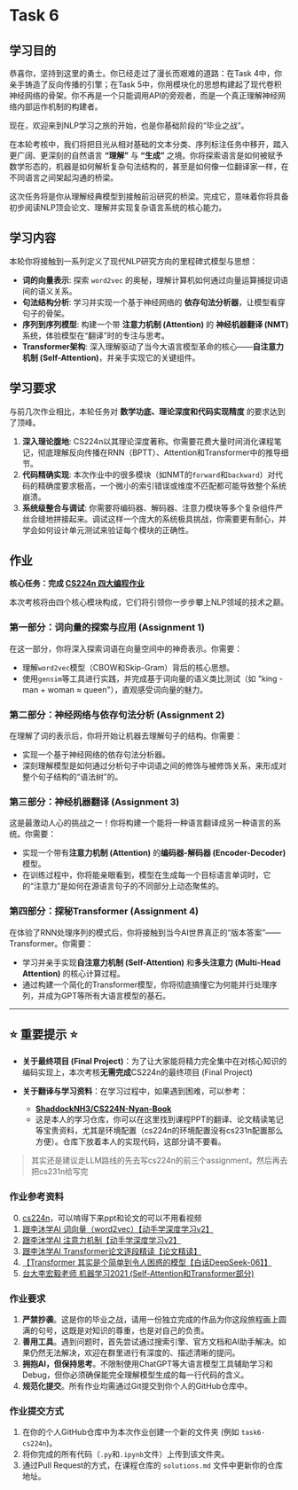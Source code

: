 # Task 6

## **学习目的**

恭喜你，坚持到这里的勇士。你已经走过了漫长而艰难的道路：在Task 4中，你亲手铸造了反向传播的引擎；在Task 5中，你用模块化的思想构建起了现代卷积神经网络的骨架。你不再是一个只能调用API的旁观者，而是一个真正理解神经网络内部运作机制的构建者。

现在，欢迎来到NLP学习之旅的开始，也是你基础阶段的“毕业之战”。

在本轮考核中，我们将把目光从相对基础的文本分类、序列标注任务中移开，踏入更广阔、更深刻的自然语言 **“理解”** 与 **“生成”** 之境。你将探索语言是如何被赋予数学形态的，机器是如何解析复杂句法结构的，甚至是如何像一位翻译家一样，在不同语言之间架起沟通的桥梁。

这次任务将是你从理解经典模型到接触前沿研究的桥梁。完成它，意味着你将具备初步阅读NLP顶会论文、理解并实现复杂语言系统的核心能力。

## **学习内容**

本轮你将接触到一系列定义了现代NLP研究方向的里程碑式模型与思想：

* **词的向量表示**: 探索 `word2vec` 的奥秘，理解计算机如何通过向量运算捕捉词语间的语义关系。
* **句法结构分析**: 学习并实现一个基于神经网络的 **依存句法分析器**，让模型看穿句子的骨架。
* **序列到序列模型**: 构建一个带 **注意力机制 (Attention)** 的 **神经机器翻译 (NMT)** 系统，体验模型在“翻译”时的专注与思考。
* **Transformer架构**: 深入理解驱动了当今大语言模型革命的核心——**自注意力机制 (Self-Attention)**，并亲手实现它的关键组件。

## **学习要求**

与前几次作业相比，本轮任务对 **数学功底、理论深度和代码实现精度** 的要求达到了顶峰。

1. **深入理论腹地**: CS224n以其理论深度著称。你需要花费大量时间消化课程笔记，彻底理解反向传播在RNN（BPTT）、Attention和Transformer中的推导细节。
2. **代码精确实现**: 本次作业中的很多模块（如NMT的`forward`和`backward`）对代码的精确度要求极高，一个微小的索引错误或维度不匹配都可能导致整个系统崩溃。
3. **系统级整合与调试**: 你需要将编码器、解码器、注意力模块等多个复杂组件严丝合缝地拼接起来。调试这样一个庞大的系统极具挑战，你需要更有耐心，并学会如何设计单元测试来验证每个模块的正确性。

## **作业**

**核心任务：完成 [CS224n 四大编程作业](https://web.stanford.edu/class/cs224n/)**

本次考核将由四个核心模块构成，它们将引领你一步步攀上NLP领域的技术之巅。

### **第一部分：词向量的探索与应用 (Assignment 1)**

在这一部分，你将深入探索词语在向量空间中的神奇表示。你需要：

* 理解`word2vec`模型（CBOW和Skip-Gram）背后的核心思想。
* 使用`gensim`等工具进行实践，并完成基于词向量的语义类比测试（如 "king - man + woman ≈ queen"），直观感受词向量的魅力。

### **第二部分：神经网络与依存句法分析 (Assignment 2)**

在理解了词的表示后，你将开始让机器去理解句子的结构。你需要：

* 实现一个基于神经网络的依存句法分析器。
* 深刻理解模型是如何通过分析句子中词语之间的修饰与被修饰关系，来形成对整个句子结构的“语法树”的。

### **第三部分：神经机器翻译 (Assignment 3)**

这是最激动人心的挑战之一！你将构建一个能将一种语言翻译成另一种语言的系统。你需要：

* 实现一个带有**注意力机制 (Attention)** 的**编码器-解码器 (Encoder-Decoder)** 模型。
* 在训练过程中，你将能亲眼看到，模型在生成每一个目标语言单词时，它的“注意力”是如何在源语言句子的不同部分上动态聚焦的。

### **第四部分：探秘Transformer (Assignment 4)**

在体验了RNN处理序列的模式后，你将接触到当今AI世界真正的“版本答案”——Transformer。你需要：

* 学习并亲手实现**自注意力机制 (Self-Attention)** 和**多头注意力 (Multi-Head Attention)** 的核心计算过程。
* 通过构建一个简化的Transformer模型，你将彻底搞懂它为何能并行处理序列，并成为GPT等所有大语言模型的基石。

---

## **⭐ 重要提示 ⭐**

* **关于最终项目 (Final Project)**：为了让大家能将精力完全集中在对核心知识的编码实现上，本次考核**无需完成**CS224n的最终项目 (Final Project) 
* **关于翻译与学习资料**：在学习过程中，如果遇到困难，可以参考：

  * **[ShaddockNH3/CS224N-Nyan-Book](https://github.com/ShaddockNH3/CS224N-Nyan-Book)**
  * 这是本人的学习仓库，你可以在这里找到课程PPT的翻译、论文精读笔记等宝贵资料，尤其是环境配置（cs224n的环境配置没有cs231n配置那么方便）。仓库下放着本人的实现代码，这部分请不要看。

> 其实还是建议走LLM路线的先去写cs224n的前三个assignment，然后再去把cs231n给写完

### **作业参考资料**
0. [cs224n](https://www.bilibili.com/video/BV1vQMBz6EvP/?spm_id_from=333.337.search-card.all.click&vd_source=0272bb7dd0d8d9302c55fc082442b9e3)，可以啃得下来ppt和论文的可以不用看视频
1. [跟李沐学AI 词向量（word2vec）【动手学深度学习v2】](https://www.bilibili.com/video/BV1sY4y1572C/)
2. [跟李沐学AI 注意力机制【动手学深度学习v2】](https://www.bilibili.com/video/BV1ui4y1j783/)
3. [跟李沐学AI Transformer论文逐段精读【论文精读】](https://www.bilibili.com/video/BV1pu411o7BE/)
4. [【Transformer 其实是个简单到令人困惑的模型【白话DeepSeek-06】】](https://www.bilibili.com/video/BV1C3dqYxE3q/)
5. [台大李宏毅老师 机器学习2021 (Self-Attention和Transformer部分)](https://www.bilibili.com/video/BV1JA411X76s?p=65)

### **作业要求**

1. **严禁抄袭**。这是你的毕业之战，请用一份独立完成的作品为你这段旅程画上圆满的句号，这既是对知识的尊重，也是对自己的负责。
2. **善用工具**。遇到问题时，首先尝试通过搜索引擎、官方文档和AI助手解决。如果仍然无法解决，欢迎在群里进行有深度的、描述清晰的提问。
3. **拥抱AI，但保持思考**。不限制使用ChatGPT等大语言模型工具辅助学习和Debug，但你必须确保能完全理解模型生成的每一行代码的含义。
4. **规范化提交**。所有作业均需通过Git提交到你个人的GitHub仓库中。

### **作业提交方式**

1. 在你的个人GitHub仓库中为本次作业创建一个新的文件夹 (例如 `task6-cs224n`)。
2. 将你完成的所有代码（`.py`和`.ipynb`文件）上传到该文件夹。
3. 通过Pull Request的方式，在课程仓库的 `solutions.md` 文件中更新你的仓库地址。
